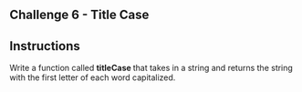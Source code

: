## Challenge 6 - Title Case

## Instructions

<p>Write a function called <strong> titleCase </strong> that takes in a string and returns the string with the first letter of each word capitalized.</p>
